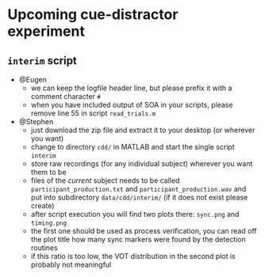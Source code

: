Upcoming cue-distractor experiment
==================================

`interim` script
----------------

- @Eugen
	- we can keep the logfile header line, but please prefix it with a comment character `#`
	- when you have included output of SOA in your scripts, please remove line 55 in script `read_trials.m`
- @Stephen
	- just download the zip file and extract it to your desktop (or wherever you want)
	- change to directory `cdd/` in MATLAB and start the single script `interim`
	- store raw recordings (for any individual subject) wherever you want them to be
	- files of the *current* subject needs to be called `participant_production.txt` and `participant_production.wav` and put into subdirectory `data/cdd/interim/` (if it does not exist please create)
	- after script execution you will find two plots there: `sync.png` and `timing.png`
	- the first one should be used as process verification, you can read off the plot title how many sync markers were found by the detection routines
	- if this ratio is too low, the VOT distribution in the second plot is probably not meaningful

